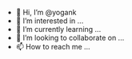 - 👋 Hi, I’m @yogank
- 👀 I’m interested in ...
- 🌱 I’m currently learning ...
- 💞️ I’m looking to collaborate on ...
- 📫 How to reach me ...

<!---
yogank/yogank is a ✨ special ✨ repository because its `README.md` (this file) appears on your GitHub profile.
You can click the Preview link to take a look at your changes.
--->
